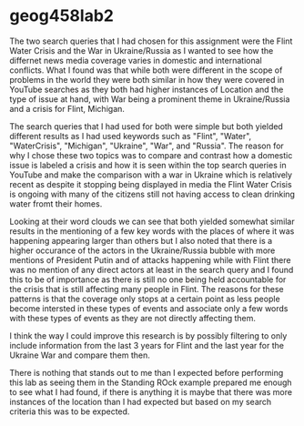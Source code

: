 # geog458lab2
The two search queries that I had chosen for this assignment were the Flint Water Crisis
and the War in Ukraine/Russia as I wanted to see how the differnet news media coverage varies in domestic and international 
conflicts. 
What I found was that while both were different in the scope of problems in the world they were both similar in how they were covered in YouTube
searches as they both had higher instances of Location and the type of issue at hand, with War being a prominent theme in Ukraine/Russia and
a crisis for Flint, Michigan. 

The search queries that I had used for both were simple but both yielded different results as I had used keywords such as "Flint", "Water", "WaterCrisis", "Michigan", "Ukraine", "War", and "Russia". The reason for why I chose these two topics was to compare and contrast how a domestic issue is labeled a crisis and how it is seen within the top search queries in YouTube and make the comparison with a war in Ukraine which is relatively recent as despite it stopping being displayed in media the Flint Water Crisis is ongoing with many of the citizens still not having access to clean drinking water fromt their homes. 

Looking at their word clouds we can see that both yielded somewhat similar results in the mentioning of a few key words with the places of where it was happening appearing larger than others but I also noted that there is a higher occurance of the actors in the Ukraine/Russia bubble with more mentions of President Putin and of attacks happening while with Flint there was no mention of any direct actors at least in the search query and I found this to be of importance as there is still no one being held accountable for the crisis that is still affecting many people in Flint. The reasons for these patterns is that the coverage only stops at a certain point as less people become intersted in these types of events and associate only a few words with these types of events as they are not directly affecting them. 

I think the way I could improve this research is by possibly filtering to only include information from the last 3 years for Flint and the last year for the Ukraine War and compare them then. 

There is nothing that stands out to me than I expected before performing this lab as seeing them in the Standing ROck example prepared me enough to see what I had found, if there is anything it is maybe that there was more instances of the location than I had expected but based on my search criteria this was to be expected. 

